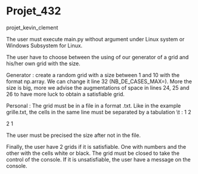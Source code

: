 # Projet_432
projet_kevin_clement 

The user must execute main.py without argument under Linux system or Windows Subsystem for Linux.

The user have to choose between the using of our generator of a grid and his/her own grid with the size.

Generator : create a random grid with a size between 1 and 10 with the format np.array. We can change it line 32 (NB_DE_CASES_MAX=).
More the size is big, more we advise the augmentations of space in lines 24, 25 and 26 to have more luck to obtain a satisfiable grid.

Personal : The grid must be in a file  in a format .txt. Like in the example grille.txt, the cells in the same line must be separated by
a tabulation \t :
1	 	2
 	 	 
2	 	1

The user must be precised the size after not in the file.

Finally, the user have 2 grids if it is satisfiable. One with numbers and the other with the cells white or black. The grid must be closed
to take the control of the console.
If it is unsatisfiable, the user have a message on the console.